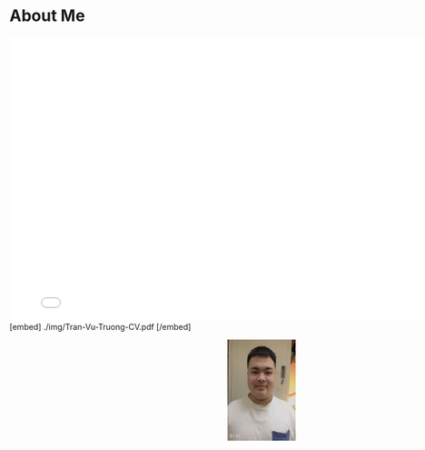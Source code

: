 # About Me

<embed src="./img/Tran-Vu-Truong-CV.pdf" width="800" height="500" type="application/pdf">
[embed] ./img/Tran-Vu-Truong-CV.pdf [/embed]
<p align="center">
  <img src="./img/picture_cv.jpg" alt="About Me" align="right" width="120" height="178">
</p>
